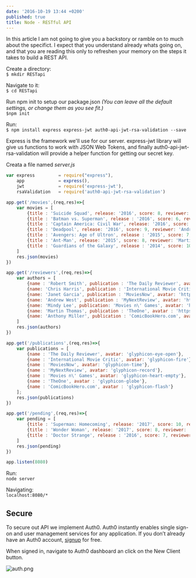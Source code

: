 ```yaml
---
date: '2016-10-19 13:44 +0200'
published: true
title: Node - RESTful API
---
```

In this article I am not going to give you a backstory or ramble on to much about the specifict. I expect that you understand already whats going on, and that you are reading this only to refreshen your memory on the steps it takes to build a REST API.

Create a directory:  
`$ mkdir RESTapi` 

Navigate to it:  
`$ cd RESTapi` 

Run npm init to setup our package.json *(You can leave all the default settings, or change them as you see fit.)*  
`$npm init`   

Run:  
`$ npm install express express-jwt auth0-api-jwt-rsa-validation --save` 

Express is the framework we'll use for our server. express-jwt library will give us functions to work with JSON Web Tokens, and finally auth0-api-jwt-rsa-validation will provide a helper function for getting our secret key.

Creata a file named *server.js*

```javascript
var express         = require("express"),
    app             = express(),
    jwt             = require('express-jwt'),
    rsaValidation   = require('auth0-api-jwt-rsa-validation')

app.get('/movies',(req,res)=>{
    var movies = [
        {title : 'Suicide Squad', release: '2016', score: 8, reviewer: 'Robert Smith', publication : 'The Daily Reviewer'},
        {title : 'Batman vs. Superman', release : '2016', score: 6, reviewer: 'Chris Harris', publication : 'International Movie Critic'},
        {title : 'Captain America: Civil War', release: '2016', score: 9, reviewer: 'Janet Garcia', publication : 'MoviesNow'},
        {title : 'Deadpool', release: '2016', score: 9, reviewer: 'Andrew West', publication : 'MyNextReview'},
        {title : 'Avengers: Age of Ultron', release : '2015', score: 7, reviewer: 'Mindy Lee', publication: 'Movies n\' Games'},
        {title : 'Ant-Man', release: '2015', score: 8, reviewer: 'Martin Thomas', publication : 'TheOne'},
        {title : 'Guardians of the Galaxy', release : '2014', score: 10, reviewer: 'Anthony Miller', publication : 'ComicBookHero.com'},
    ]
    res.json(movies)
})

app.get('/reviewers',(req,res)=>{
    var authors = [
        {name : 'Robert Smith', publication : 'The Daily Reviewer', avatar: 'https://s3.amazonaws.com/uifaces/faces/twitter/angelcolberg/128.jpg'},
        {name: 'Chris Harris', publication : 'International Movie Critic', avatar: 'https://s3.amazonaws.com/uifaces/faces/twitter/bungiwan/128.jpg'},
        {name: 'Janet Garcia', publication : 'MoviesNow', avatar: 'https://s3.amazonaws.com/uifaces/faces/twitter/grrr_nl/128.jpg'},
        {name: 'Andrew West', publication : 'MyNextReview', avatar: 'https://s3.amazonaws.com/uifaces/faces/twitter/d00maz/128.jpg'},
        {name: 'Mindy Lee', publication: 'Movies n\' Games', avatar: 'https://s3.amazonaws.com/uifaces/faces/twitter/laurengray/128.jpg'},
        {name: 'Martin Thomas', publication : 'TheOne', avatar : 'https://s3.amazonaws.com/uifaces/faces/twitter/karsh/128.jpg'},
        {name: 'Anthony Miller', publication : 'ComicBookHero.com', avatar : 'https://s3.amazonaws.com/uifaces/faces/twitter/9lessons/128.jpg'}
    ]
    res.json(authors)
})

app.get('/publications',(req,res)=>{
    var publications = [
        {name : 'The Daily Reviewer', avatar: 'glyphicon-eye-open'},
        {name : 'International Movie Critic', avatar: 'glyphicon-fire'},
        {name : 'MoviesNow', avatar: 'glyphicon-time'},
        {name : 'MyNextReview', avatar: 'glyphicon-record'},
        {name : 'Movies n\' Games', avatar: 'glyphicon-heart-empty'},
        {name : 'TheOne', avatar : 'glyphicon-globe'},
        {name : 'ComicBookHero.com', avatar : 'glyphicon-flash'}
    ];
    res.json(publications)
})

app.get('/pending',(req,res)=>{
    var pending = [
        {title : 'Superman: Homecoming', release: '2017', score: 10, reviewer: 'Chris Harris', publication: 'International Movie Critic'},
        {title : 'Wonder Woman', release: '2017', score: 8, reviewer: 'Martin Thomas', publication : 'TheOne'},
        {title : 'Doctor Strange', release : '2016', score: 7, reviewer: 'Anthony Miller', publication : 'ComicBookHero.com'}
    ]
    res.json(pending)
})

app.listen(8080)
```

Run:  
`node server` 

Navigating:  
`localhost:8080/*`

## Secure

To secure out API we implement Auth0. Auth0 instantly enables single sign-on and user management services for any application. If you don’t already have an Auth0 account, [signup](https://auth0.com/signup?utm_source=scotch.io&utm_medium=sp&utm_campaign=api_authorization) for free. 

When signed in, navigate to Auth0 dashboard an click on the New Client button.

![auth.png]({{site.baseurl}}/img/posts/auth.png)

